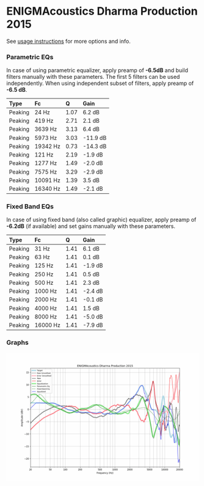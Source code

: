 # ENIGMAcoustics Dharma Production 2015
See [usage instructions](https://github.com/jaakkopasanen/AutoEq#usage) for more options and info.

### Parametric EQs
In case of using parametric equalizer, apply preamp of **-6.5dB** and build filters manually
with these parameters. The first 5 filters can be used independently.
When using independent subset of filters, apply preamp of **-6.5 dB**.

| Type    | Fc       |    Q | Gain     |
|:--------|:---------|:-----|:---------|
| Peaking | 24 Hz    | 1.07 | 6.2 dB   |
| Peaking | 419 Hz   | 2.71 | 2.1 dB   |
| Peaking | 3639 Hz  | 3.13 | 6.4 dB   |
| Peaking | 5973 Hz  | 3.03 | -11.9 dB |
| Peaking | 19342 Hz | 0.73 | -14.3 dB |
| Peaking | 121 Hz   | 2.19 | -1.9 dB  |
| Peaking | 1277 Hz  | 1.49 | -2.0 dB  |
| Peaking | 7575 Hz  | 3.29 | -2.9 dB  |
| Peaking | 10091 Hz | 1.39 | 3.5 dB   |
| Peaking | 16340 Hz | 1.49 | -2.1 dB  |

### Fixed Band EQs
In case of using fixed band (also called graphic) equalizer, apply preamp of **-6.2dB**
(if available) and set gains manually with these parameters.

| Type    | Fc       |    Q | Gain    |
|:--------|:---------|:-----|:--------|
| Peaking | 31 Hz    | 1.41 | 6.1 dB  |
| Peaking | 63 Hz    | 1.41 | 0.1 dB  |
| Peaking | 125 Hz   | 1.41 | -1.9 dB |
| Peaking | 250 Hz   | 1.41 | 0.5 dB  |
| Peaking | 500 Hz   | 1.41 | 2.3 dB  |
| Peaking | 1000 Hz  | 1.41 | -2.4 dB |
| Peaking | 2000 Hz  | 1.41 | -0.1 dB |
| Peaking | 4000 Hz  | 1.41 | 1.5 dB  |
| Peaking | 8000 Hz  | 1.41 | -5.0 dB |
| Peaking | 16000 Hz | 1.41 | -7.9 dB |

### Graphs
![](./ENIGMAcoustics%20Dharma%20Production%202015.png)